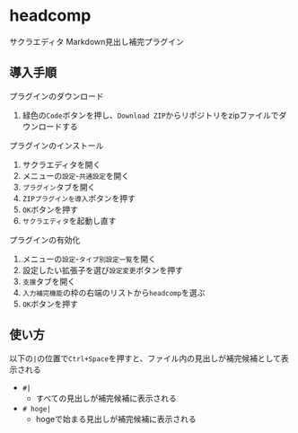 # headcomp

サクラエディタ Markdown見出し補完プラグイン

## 導入手順

プラグインのダウンロード

1. 緑色の`Code`ボタンを押し、`Download ZIP`からリポジトリをzipファイルでダウンロードする

プラグインのインストール

1. サクラエディタを開く
1. メニューの`設定`-`共通設定`を開く
1. `プラグイン`タブを開く
1. `ZIPプラグインを導入`ボタンを押す
1. `OK`ボタンを押す
1. `サクラエディタ`を起動し直す

プラグインの有効化

1. メニューの`設定`-`タイプ別設定一覧`を開く  
1. 設定したい拡張子を選び`設定変更`ボタンを押す
1. `支援`タブを開く
1. `入力補完機能`の枠の右端のリストから`headcomp`を選ぶ
1. `OK`ボタンを押す

## 使い方

以下の`|`の位置で`Ctrl+Space`を押すと、ファイル内の見出しが補完候補として表示される

- `#|`
  - すべての見出しが補完候補に表示される
- `# hoge|`
  - hogeで始まる見出しが補完候補に表示される
